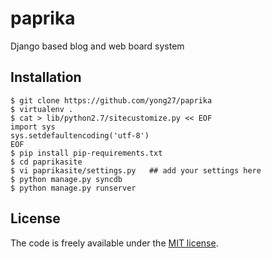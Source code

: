 paprika
=======

Django based blog and web board system

## Installation

    $ git clone https://github.com/yong27/paprika
    $ virtualenv .
    $ cat > lib/python2.7/sitecustomize.py << EOF
    import sys
    sys.setdefaultencoding('utf-8')
    EOF
    $ pip install pip-requirements.txt
    $ cd paprikasite
    $ vi paprikasite/settings.py   ## add your settings here
    $ python manage.py syncdb
    $ python manage.py runserver

## License

The code is freely available under the [MIT license][1].

[1]: http://www.opensource.org/licenses/mit-license.html
